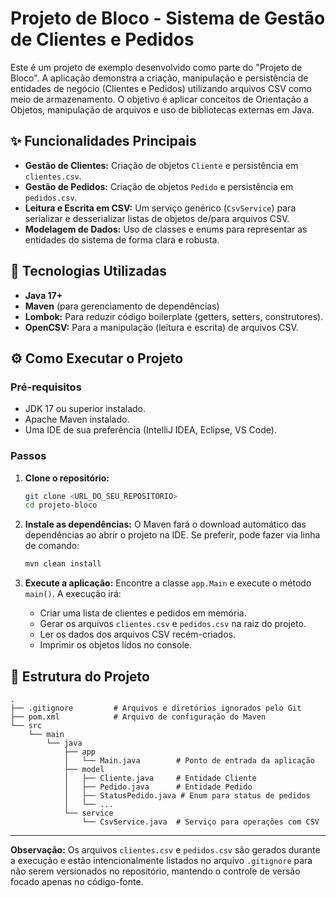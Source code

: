 # Projeto de Bloco - Sistema de Gestão de Clientes e Pedidos

Este é um projeto de exemplo desenvolvido como parte do "Projeto de Bloco". A aplicação demonstra a criação, manipulação e persistência de entidades de negócio (Clientes e Pedidos) utilizando arquivos CSV como meio de armazenamento. O objetivo é aplicar conceitos de Orientação a Objetos, manipulação de arquivos e uso de bibliotecas externas em Java.

## ✨ Funcionalidades Principais

- **Gestão de Clientes:** Criação de objetos `Cliente` e persistência em `clientes.csv`.
- **Gestão de Pedidos:** Criação de objetos `Pedido` e persistência em `pedidos.csv`.
- **Leitura e Escrita em CSV:** Um serviço genérico (`CsvService`) para serializar e desserializar listas de objetos de/para arquivos CSV.
- **Modelagem de Dados:** Uso de classes e enums para representar as entidades do sistema de forma clara e robusta.

## 🚀 Tecnologias Utilizadas

- **Java 17+**
- **Maven** (para gerenciamento de dependências)
- **Lombok:** Para reduzir código boilerplate (getters, setters, construtores).
- **OpenCSV:** Para a manipulação (leitura e escrita) de arquivos CSV.

## ⚙️ Como Executar o Projeto

### Pré-requisitos

- JDK 17 ou superior instalado.
- Apache Maven instalado.
- Uma IDE de sua preferência (IntelliJ IDEA, Eclipse, VS Code).

### Passos

1.  **Clone o repositório:**
    ```sh
    git clone <URL_DO_SEU_REPOSITORIO>
    cd projeto-bloco
    ```

2.  **Instale as dependências:**
    O Maven fará o download automático das dependências ao abrir o projeto na IDE. Se preferir, pode fazer via linha de comando:
    ```sh
    mvn clean install
    ```

3.  **Execute a aplicação:**
    Encontre a classe `app.Main` e execute o método `main()`. A execução irá:
    - Criar uma lista de clientes e pedidos em memória.
    - Gerar os arquivos `clientes.csv` e `pedidos.csv` na raiz do projeto.
    - Ler os dados dos arquivos CSV recém-criados.
    - Imprimir os objetos lidos no console.

## 📂 Estrutura do Projeto

```
.
├── .gitignore         # Arquivos e diretórios ignorados pelo Git
├── pom.xml            # Arquivo de configuração do Maven
└── src
    └── main
        └── java
            ├── app
            │   └── Main.java        # Ponto de entrada da aplicação
            ├── model
            │   ├── Cliente.java     # Entidade Cliente
            │   ├── Pedido.java      # Entidade Pedido
            │   ├── StatusPedido.java # Enum para status de pedidos
            │   └── ...
            └── service
                └── CsvService.java  # Serviço para operações com CSV
```

---

**Observação:** Os arquivos `clientes.csv` e `pedidos.csv` são gerados durante a execução e estão intencionalmente listados no arquivo `.gitignore` para não serem versionados no repositório, mantendo o controle de versão focado apenas no código-fonte.